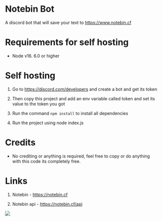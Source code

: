 # Notebin Bot
A discord bot that will save your text to https://www.notebin.cf

# Requirements for self hosting

- Node v16. 6.0 or higher

# Self hosting

1. Go to https://discord.com/developers and create a bot and get its token

2. Then copy this project and add an env variable called token and set its value to the token you got

3. Run the command `npm install` to install all dependencies

4. Run the project using node index.js

# Credits

- No crediting or anything is required, feel free to copy or do anything with this code its completely free.

# Links

1. Notebin - https://notebin.cf

2. Notebin api - https://notebin.cf/api 



![](https://notebin.cf/media/logo.png)
